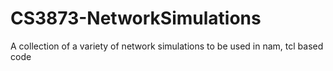 # CS3873-NetworkSimulations
A collection of a variety of network simulations to be used in nam, tcl based code
